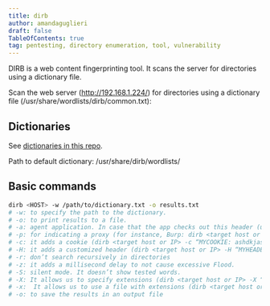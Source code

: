 ```yaml
---
title: dirb
author: amandaguglieri
draft: false
TableOfContents: true
tag: pentesting, directory enumeration, tool, vulnerability
---
```



DIRB is a web content fingerprinting tool. It scans the server for directories using a dictionary file.

Scan the web server (http://192.168.1.224/) for directories using a dictionary file (/usr/share/wordlists/dirb/common.txt):

## Dictionaries 

See [dictionaries in this repo](dictionaries.md).

Path to default dictionary: /usr/share/dirb/wordlists/

## Basic commands

```bash
dirb <HOST> -w /path/to/dictionary.txt -o results.txt
# -w: to specify the path to the dictionary.
# -o: to print results to a file.
# -a: agent application. In case that the app checks out this header (use it with https://useragentstring.com/pages/useragentstring.php)
# -p: for indicating a proxy (for instance, Burp: dirb <target host or IP> -p http://127.0.0.1:8080)
# -c: it adds a cookie (dirb <target host or IP> -c “MYCOOKIE: ashdkjashdjkas”)
# -H: it adds a customized header (dirb <target host or IP> -H “MYHEADER: Mycontent”)
# -r: don’t search recursively in directories
# -z: it adds a millisecond delay to not cause excessive Flood.
# -S: silent mode. It doesn’t show tested words.
# -X: It allows us to specify extensions (dirb <target host or IP> -X “.php, .bak”). Appends each word with this extension
# -x:  It allows us to use a file with extensions (dirb <target host or IP> -x extensionfile.txt). Appends each word with the extensions specified in the file
# -o: to save the results in an output file
```
